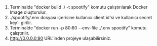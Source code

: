 1. Terminalde "docker build ./ -t spootify" komutu çalıştırılarak Docker Image oluşturulur.
2. ./spootify/.env dosyası içerisine kullanıcı client id'si ve kullanıcı secret key'i girilir.
3. Terminalde "docker run -p 80:80 --env-file ./.env spootify" komutu çalıştırılır.
4. http://0.0.0.0:80 URL'inden projeye ulaşabilirsiniz.
